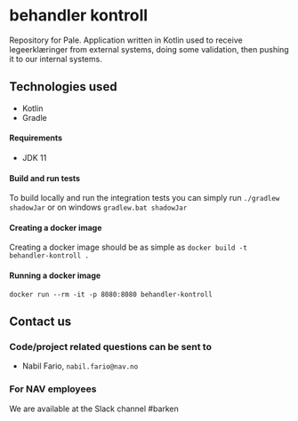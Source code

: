 # behandler kontroll
Repository for Pale. Application written in Kotlin used to receive legeerklæringer from external systems, doing some validation, then pushing it to our internal systems.

## Technologies used
* Kotlin
* Gradle

#### Requirements

* JDK 11


#### Build and run tests
To build locally and run the integration tests you can simply run `./gradlew shadowJar` or on windows 
`gradlew.bat shadowJar`


#### Creating a docker image
Creating a docker image should be as simple as `docker build -t behandler-kontroll .`

#### Running a docker image
`docker run --rm -it -p 8080:8080 behandler-kontroll`

## Contact us
### Code/project related questions can be sent to
* Nabil Fario, `nabil.fario@nav.no`

### For NAV employees
We are available at the Slack channel #barken
